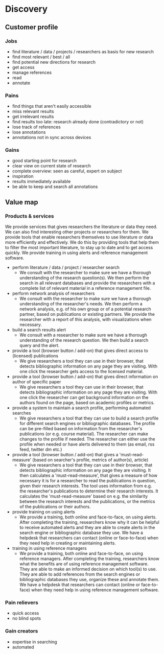 # Discovery

## Customer profile

### Jobs

* find literature / data / projects / researchers as basis for new research
* find most relevant / best / all
* find potential new directions for research
* get access
* manage references
* read
* annotate

### Pains

* find things that aren't easily accessible
* miss relevant results
* get irrelevant results
* find results too late: research already done (contradictory or not)
* lose track of references
* lose annotations
* annotations not in sync across devices

### Gains

* good starting point for research
* clear view on current state of research
* complete overview: seen as careful, expert on subject
* inspiration
* results immediately available
* be able to keep and search all annotations

## Value map

### Products & services

We provide services that gives researchers the literature or data they need. We can also find interesting other projects or researchers for them.
We provide tools that enable researchers themselves to use literature or data more efficiently and effectively. We do this by providing tools that help them to filter the most important literature, to stay up to date and to get access quickly.
We provide training in using alerts and reference management software.

* perform literature / data / project / researcher search
    * We consult with the researcher to make sure we have a thorough understanding of the research question(s). We then perform the search in all relevant databases and provide the researchers with a complete list of relevant material in a reference management file.
* perform network analysis of researchers
    * We consult with the researcher to make sure we have a thorough understanding of the researcher's needs. We then perform a network analysis, e.g. of his own group or of a potential research partner, based on publications or existing partners. We provide the researcher with a report of this analysis, with visualizations when necessary.
* build a search results alert
    * We consult with a researcher to make sure we have a thorough understanding of the research question. We then build a search query and the alert.
* provide a tool (browser button / add-on) that gives direct access to (licensed) publications
    * We give researchers a tool they can use in their browser, that detects bibliographic information on any page they are visiting. With one click the researcher gets access to the licensed material.
* provide a tool (browser button / add-on) that gives direct information on author of specific paper
    *  We give researchers a tool they can use in their browser, that detects bibliographic information on any page they are visiting. With one click the researcher can get background information on the authors found on the page, based on academic profiles or metrics.
* provide a system to maintain a search profile, performing automated searches
    * We give researchers a tool that they can use to build a search profile for different search engines or bibliographic databases. The profile can be pre-filled based on information from the researcher's publications (or e.g. course material). The researcher can make changes to the profile if needed. The researcher can either use the profile when needed or have alerts delivered to them (as email, rss feed, twitter dm etc.)
* provide a tool (browser button / add-on) that gives a 'must-read-measure' (based on searcher's profile, metrics of author(s), article)
    * We give researchers a tool that they can use in their browser, that detects bibliographic information on any page they are visiting. It then calculates a 'must-read-measure', that gives a measure of how necessary it is for a researcher to read the publications in question, given their research interests. The tool uses information from e.g. the researcher's publications to determine their research interests. It calculates the 'must-read-measure' based on e.g. the similarity between the research interests and the publications, or the metrics of the publications or their authors.
* provide training on using alerts
    * We provide a training, both online and face-to-face, on using alerts. After completing the training, researchers know why it can be helpful to receive automated alerts and they are able to create alerts in the search engine or bibliographic database they use. We have a helpdesk that researchers can contact (online or face-to-face) when they need help in creating or maintaining alerts.
* training in using reference managers
    * We provide a training, both online and face-to-face, on using reference managers. After completing the training, researchers know what the benefits are of using reference management software. They are able to make an informed decision on which tool(s) to use. They are able to add references from the search engines or bibliographic databases they use, organize these and annotate them. We have a helpdesk that researchers can contact (online or face-to-face) when they need help in using reference management software.

### Pain relievers

* quick access
* no blind spots

### Gain creators

* expertise in searching
* automated
